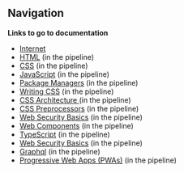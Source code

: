 ## Navigation 

**Links to go to documentation** 
- [Internet](https://github.com/AwesomeWhiteWolf/documentations/blob/main/Frontend/Internet.md)
- [HTML](https://github.com/AwesomeWhiteWolf/documentations/blob/main/php.md) (in the pipeline)
- [CSS](https://github.com/AwesomeWhiteWolf/documentations/blob/main/javascript.md) (in the pipeline)
- [JavaScript]() (in the pipeline)
- [Package Managers](https://github.com/AwesomeWhiteWolf/documentations/blob/main/html-css.md) (in the pipeline)
- [Writing CSS](https://github.com/AwesomeWhiteWolf/documentations/blob/main/markdown.md) (in the pipeline)
- [CSS Architecture ](https://github.com/AwesomeWhiteWolf/documentations/blob/main/markdown.md) (in the pipeline)
- [CSS Preprocessors](https://github.com/AwesomeWhiteWolf/documentations/blob/main/markdown.md) (in the pipeline)
- [Web Security Basics](https://github.com/AwesomeWhiteWolf/documentations/blob/main/markdown.md) (in the pipeline)
- [Web Components](https://github.com/AwesomeWhiteWolf/documentations/blob/main/markdown.md) (in the pipeline)
- [TypeScript](https://github.com/AwesomeWhiteWolf/documentations/blob/main/markdown.md) (in the pipeline)
- [Web Security Basics](https://github.com/AwesomeWhiteWolf/documentations/blob/main/markdown.md) (in the pipeline)
- [Graphql](https://github.com/AwesomeWhiteWolf/documentations/blob/main/markdown.md) (in the pipeline)
- [Progressive Web Apps (PWAs)](https://github.com/AwesomeWhiteWolf/documentations/blob/main/markdown.md) (in the pipeline)
